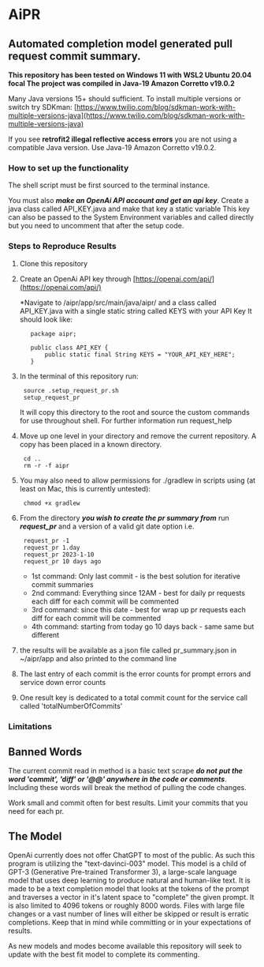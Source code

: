# AiPR
## Automated completion model generated pull request commit summary.


**This repository has been tested on Windows 11 with WSL2 Ubuntu 20.04 focal
The project was compiled in Java-19 Amazon Corretto v19.0.2**

Many Java versions 15+ should sufficient. To install multiple versions or switch try SDKman:
[https://www.twilio.com/blog/sdkman-work-with-multiple-versions-java](https://www.twilio.com/blog/sdkman-work-with-multiple-versions-java)

If you see **retrofit2 illegal reflective access errors** you are not using a compatible Java version. Use Java-19 Amazon Corretto v19.0.2.

### How to set up the functionality
The shell script must be first sourced to the terminal instance.


You must also **_make an OpenAi API account and get an api key_**. Create a java class called API_KEY.java and make that key a static variable
This key can also be passed to the System Environment variables and called directly but you need to uncomment that after the setup code.

### Steps to Reproduce Results
1. Clone this repository
2. Create an OpenAi API key through [https://openai.com/api/](https://openai.com/api/)

    *Navigate to /aipr/app/src/main/java/aipr/ and a class called API_KEY.java with a single static string called KEYS with your API Key
      It should look like:

          package aipr;

          public class API_KEY {
              public static final String KEYS = "YOUR_API_KEY_HERE";
          }

3. In the terminal of this repository run:

        source .setup_request_pr.sh
        setup_request_pr
   
    It will copy this directory to the root and source the custom commands for use throughout shell.
    For further information run request_help
        
4. Move up one level in your directory and remove the current repository. A copy has been placed in a known directory.

        cd ..
        rm -r -f aipr
5. You may also need to allow permissions for ./gradlew in scripts using (at least on Mac, this is currently untested):
        
        chmod +x gradlew

7. From the directory **_you wish to create the pr summary from_** run **_request_pr_** and a version of a valid git date option i.e.

        request_pr -1 
        request_pr 1.day
        request_pr 2023-1-10
        request_pr 10 days ago

   * 1st command: Only last commit - is the best solution for iterative commit summaries
   * 2nd command: Everything since 12AM - best for daily pr requests each diff for each commit will be commented
   * 3rd command: since this date - best for wrap up pr requests each diff for each commit will be commented
   * 4th command: starting from today go 10 days back - same same but different

8. the results will be available as a json file called pr_summary.json in ~/aipr/app and also printed to the command line
9. The last entry of each commit is the error counts for prompt errors and service down error counts
10. One result key is dedicated to a total commit count for the service call called 'totalNumberOfCommits'

### Limitations

## Banned Words
The current commit read in method is a basic text scrape **_do not put the word 'commit', 'diff' or '@@' anywhere in the code or comments_**.
Including these words will break the method of pulling the code changes.

Work small and commit often for best results. Limit your commits that you need for each pr.

## The Model
OpenAi currently does not offer ChatGPT to most of the public. As such this program is utilizing the "text-davinci-003" model.
This model is a child of GPT-3 (Generative Pre-trained Transformer 3), a large-scale language model that uses deep learning to produce natural and human-like text.
It is made to be a text completion model that looks at the tokens of the prompt and traverses a vector in it's latent space to
"complete" the given prompt. It is also limited to 4096 tokens or roughly 8000 words. Files with large file changes or a vast number
of lines will either be skipped or result is erratic completions. Keep that in mind while committing or in your expectations of results.

As new models and modes become available this repository will seek to update with the best fit model to complete its commenting.